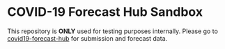 # COVID-19 Forecast Hub Sandbox
This repository is **ONLY** used for testing purposes internally. Please go to [covid19-forecast-hub](https://github.com/CDCgov/covid19-forecast-hub) for submission and forecast data. 